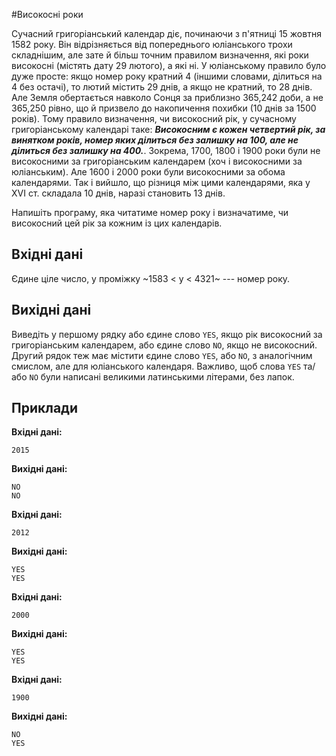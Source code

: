 ﻿#Високосні роки

Сучасний григоріанський календар діє, починаючи з п'ятниці 15 жовтня 1582 року. Він відрізняється від попереднього юліанського трохи складнішим, але зате й більш точним правилом визначення, які роки високосні (містять дату 29 лютого), а які ні.
У юліанському правило було дуже просте: якщо номер року кратний 4 (іншими словами, ділиться на 4 без остачі), то лютий містить 29 днів, а якщо не кратний, то 28 днів. Але Земля обертається навколо Сонця за приблизно 365,242 доби, а не 365,250 рівно, що й призвело до накопичення похибки (10 днів за 1500 років).
Тому правило визначення, чи високосний рік, у сучасному григоріанському календарі таке: ***Високосним є кожен четвертий рік, за винятком років, номер яких ділиться без залишку на 100, але не ділиться без залишку на 400.***. Зокрема, 1700, 1800 і 1900 роки були не високосними за григоріанським календарем (хоч і високосними за юліанським). Але 1600 і 2000 роки були високосними за обома календарями.
Так і вийшло, що різниця між цими календарями, яка у XVI ст. складала 10 днів, наразі становить 13 днів.

Напишіть програму, яка читатиме номер року і визначатиме, чи високосний цей рік за кожним із цих календарів.

## Вхідні дані
Єдине ціле число, у проміжку ~1583 < y < 4321~ --- номер року.

## Вихідні дані
Виведіть у першому рядку або єдине слово `YES`, якщо рік високосний за григоріанським календарем, або єдине слово `NO`, якщо не високосний.
Другий рядок теж має містити єдине слово `YES`, або `NO`, з аналогічним смислом, але для юліанського календаря.
Важливо, щоб слова `YES` та/або `NO` були написані великими латинськими літерами, без лапок.

## Приклади

**Вхідні дані:**
```
2015
```

**Вихідні дані:**
```
NO
NO
```

**Вхідні дані:**
```
2012
```

**Вихідні дані:**
```
YES
YES
```

**Вхідні дані:**
```
2000
```

**Вихідні дані:**
```
YES
YES
```

**Вхідні дані:**
```
1900
```

**Вихідні дані:**
```
NO
YES
```